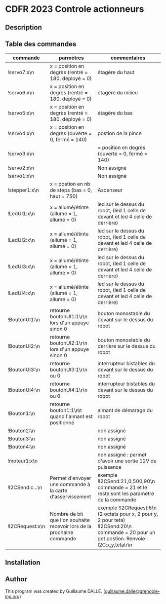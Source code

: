 # CDFR 2023 Controle actionneurs

## Description



## Table des commandes

| commande | parmètres | commentaires |
| --- | --- | --- |
| !servo7:x\n | x = position en degrès (rentré = 180, déployé = 0)| étagère du haut |
| !servo6:x\n | x = position en degrès (rentré = 180, déployé = 0)| étagère du milieu |
| !servo5:x\n | x = position en degrès (rentré = 180, déployé = 0) | étagère du bas |
| !servo4:x\n | x = position en degrès (ouverte = 0, fermé = 140) | postion de la pince |
| !servo3:x\n |  | = position en degrès (ouverte = 0, fermé = 140)| position pince droit (mirroir)
| !servo2:x\n |  | Non assigné |
| !servo1:x\n |  | Non assigné |
| !stepper1:x\n |  x = postion en nb de steps (bas = 0, haut = 750) | Ascenseur |
| !LedUI1:x\n |  x = allumé/étinte (allumé = 1, allumé = 0) | led sur le dessus du robot, (led 1 celle de devant et led 4 celle de derrière) |
| !LedUI2:x\n |  x = allumé/étinte (allumé = 1, allumé = 0) | led sur le dessus du robot, (led 1 celle de devant et led 4 celle de derrière) |
| !LedUI3:x\n |  x = allumé/étinte (allumé = 1, allumé = 0) | led sur le dessus du robot, (led 1 celle de devant et led 4 celle de derrière) |
| !LedUI4:x\n |  x = allumé/étinte (allumé = 1, allumé = 0) | led sur le dessus du robot, (led 1 celle de devant et led 4 celle de derrière) |
| !BoutonUI1:\n |  retourne boutonUI1:1\r\n lors d'un appuye sinon 0 | bouton monostable du devant sur le dessus du robot |
| !BoutonUI2:\n |  retourne boutonUI2:1\r\n lors d'un appuye sinon 0 | bouton monostable du derrière sur le dessus du robot |
| !BoutonUI3:\n |  retourne boutonUI3:1\r\n ou 0 | interrupteur bistables du devant sur le dessus du robot |
| !BoutonUI4:\n |  retourne boutonUI4:1\r\n ou 0 | interrupteur bistables du devant sur le dessus du robot |
| !Bouton1:\n |  retourne bouton1:1\n\t quand l'aimant est positionné | aimant de démarage du robot |
| !Bouton2:\n |  | non assigné |
| !Bouton3:\n |  | non assigné |
| !Bouton4:\n |  | non assigné |
| !moteur1:x\n | | non assigné : permet d'avoir une sortie 12V de puissance |
| !I2CSend:c...\n | Permet d'envoyer une commande à la carte d'asservissement | exemple !I2CSend:21,0,500,90\n commande = 21 et le reste sont les paramètre de la commande|
| !I2CRequest:x\n | Nombre de bit que l'on souhaite recevoir lors de la prochaine commande | exemple !I2CRequest:6\n (2 octets pour x, 2 pour y, 2 pour teta) !I2CSend:20\n commande = 20 pour un get postion. Renvoie : I2C:x,y,teta\r\n|


## Installation


## Author

This program was created by Guillaume DALLE. (guillaume.dalle@grenoble-inp.org)

